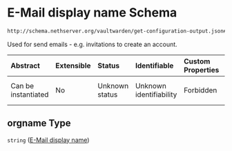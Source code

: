 # E-Mail display name Schema

```txt
http://schema.nethserver.org/vaultwarden/get-configuration-output.json#/properties/orgname
```

Used for send emails - e.g. invitations to create an account.

| Abstract            | Extensible | Status         | Identifiable            | Custom Properties | Additional Properties | Access Restrictions | Defined In                                                                                          |
| :------------------ | :--------- | :------------- | :---------------------- | :---------------- | :-------------------- | :------------------ | :-------------------------------------------------------------------------------------------------- |
| Can be instantiated | No         | Unknown status | Unknown identifiability | Forbidden         | Allowed               | none                | [get-configuration-output.json\*](vaultwarden/get-configuration-output.json "open original schema") |

## orgname Type

`string` ([E-Mail display name](get-configuration-output-properties-e-mail-display-name.md))
